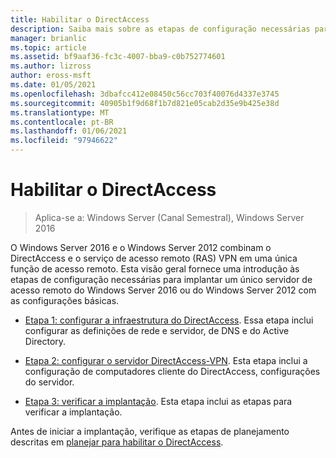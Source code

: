 ```yaml
---
title: Habilitar o DirectAccess
description: Saiba mais sobre as etapas de configuração necessárias para implantar um único servidor de acesso remoto do Windows Server 2016 ou do Windows Server 2012 com as configurações básicas.
manager: brianlic
ms.topic: article
ms.assetid: bf9aaf36-fc3c-4007-bba9-c0b752774601
ms.author: lizross
author: eross-msft
ms.date: 01/05/2021
ms.openlocfilehash: 3dbafcc412e08450c56cc703f40076d4337e3745
ms.sourcegitcommit: 40905b1f9d68f1b7d821e05cab2d35e9b425e38d
ms.translationtype: MT
ms.contentlocale: pt-BR
ms.lasthandoff: 01/06/2021
ms.locfileid: "97946622"
---
```

# <a name="enable-directaccess"></a>Habilitar o DirectAccess

>Aplica-se a: Windows Server (Canal Semestral), Windows Server 2016

 O Windows Server 2016 e o Windows Server 2012 combinam o DirectAccess e o serviço de acesso remoto (RAS) VPN em uma única função de acesso remoto. Esta visão geral fornece uma introdução às etapas de configuração necessárias para implantar um único servidor de acesso remoto do Windows Server 2016 ou do Windows Server 2012 com as configurações básicas.

-   [Etapa 1: configurar a infraestrutura do DirectAccess](step-1-configure-da-inf-davpn.md). Essa etapa inclui configurar as definições de rede e servidor, de DNS e do Active Directory.

-   [Etapa 2: configurar o servidor DirectAccess-VPN](step-2-configure-server-davpn.md). Esta etapa inclui a configuração de computadores cliente do DirectAccess, configurações do servidor.

-   [Etapa 3: verificar a implantação](step-3-verify-davpn.md). Esta etapa inclui as etapas para verificar a implantação.

Antes de iniciar a implantação, verifique as etapas de planejamento descritas em [planejar para habilitar o DirectAccess](Plan-to-Enable-DirectAccess.md).



